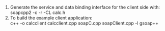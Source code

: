 1. Generate the service and data binding interface for the client side with:  
    soapcpp2 -c -r -CL calc.h  
2. To build the example client application:  
    c++ -o calcclient calcclient.cpp soapC.cpp soapClient.cpp -l gsoap++  